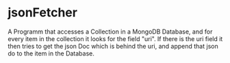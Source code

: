 # jsonFetcher

A Programm that accesses a Collection in a MongoDB Database, and for every item in the collection it looks for the field "uri".
If there is the uri field it then tries to get the json Doc which is behind the uri, and append that json do to the item in the Database.
